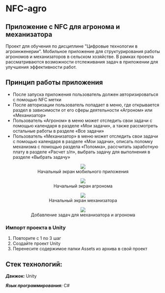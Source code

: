 # NFC-agro
## Приложение с NFC для агронома и механизатора

Проект для обучения по дисциплине "Цифровые технологии в агроинженерии".
Мобильное приложение для структурирования работы агрономов и механизаторов в сельском хозяйстве. В рамках проекта рассматриваются возможности отслеживания задач в приложении для улучшения эффективности работ. 
## Принцип работы приложения
- После запуска приложения пользователь должен авторизироваться с помощью NFC метки
- После авторизации пользователь попадает в меню, где открывается раздел в зависимости от его сферы деятельности «Агроном» или «Механизатор»
-  Пользователь «Агроном» в меню может отследить свои задачи с помощью календаря в разделе «Мои задачи», а также рассмотреть остальные работы в разделе «Все задачи»
- Пользователь «Механизатор» в меню может отследить свои задачи с помощью календаря в разделе «Мои задачи», описать поломку механизма с помощью раздела «Поломка», рассчитать заработную плату в разделе «Расчет з/п», выбрать задачу для выполнения в разделе «Выбрать задачу»

<p align="center">
<img src="https://github.com/Digital-Department-Vavilov-University/NFC-agro/assets/135830345/0aab4933-697c-4fc1-ad91-6702d122710d"><br>
  Начальный экран мобильного приложения
</p>

  <p align="center">
<img src="https://github.com/Digital-Department-Vavilov-University/NFC-agro/assets/135830345/fee1eafc-6fd4-4c94-b963-8f8cc5693032"><br>
  Начальный экран агронома
</p>

  <p align="center">
<img src="https://github.com/Digital-Department-Vavilov-University/NFC-agro/assets/135830345/dfaf2887-5d43-4dd3-9c0d-dde09182d170"><br>
  Начальный экран механизатора
</p>

<p align="center">
<img src="https://github.com/Digital-Department-Vavilov-University/NFC-agro/assets/135830345/2779decc-c3b7-44f8-8047-0854ed758a1f"><br>
 Добавление задач для механизатора и агронома
</p>


###  Импорт проекта в Unity
1. Повторите с 1 по 3 шаг
2. Создайте проект Unity
3. Перенесите содержимое папки Assets из архива в свой проект


## Стек технологий:
***Движок:*** Unity

***Язык программирования:*** C#
